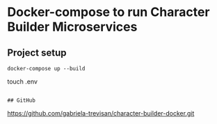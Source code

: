 # Docker-compose to run Character Builder Microservices

## Project setup
```
docker-compose up --build
```
touch .env
```

## GitHub
```
https://github.com/gabriela-trevisan/character-builder-docker.git
```